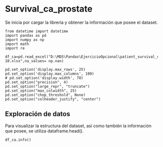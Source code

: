 # Survival_ca_prostate


Se inicia por cargar la librería y obtener la información que posee el dataset.

```{python}
from datetime import datetime
import pandas as pd
import numpy as np
import math
import re

df_ca=pd.read_excel("D:\MDS\Pandas\EjercicioOpcional\patient_survival_ca_prostate_00-10.xlsx",na_values= np.nan)
```

```{python, echo=FALSE}
pd.set_option('display.max_rows', 25)
pd.set_option('display.max_columns', 100)
# pd.set_option('display.width', 70)
pd.set_option("precision", 4)
pd.set_option("large_repr", "truncate")
pd.set_option("max_colwidth", 25)
pd.set_option("chop_threshold", None)
pd.set_option("colheader_justify", "center")

```

## Exploración de datos

Para visualizar la estructura del dataset, así como también la información que posee, se utiliza dataframe.head().

```{python}
df_ca.info()
```
